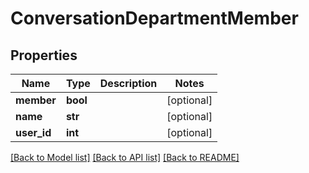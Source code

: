 # ConversationDepartmentMember

## Properties
Name | Type | Description | Notes
------------ | ------------- | ------------- | -------------
**member** | **bool** |  | [optional] 
**name** | **str** |  | [optional] 
**user_id** | **int** |  | [optional] 

[[Back to Model list]](../README.md#documentation-for-models) [[Back to API list]](../README.md#documentation-for-api-endpoints) [[Back to README]](../README.md)


